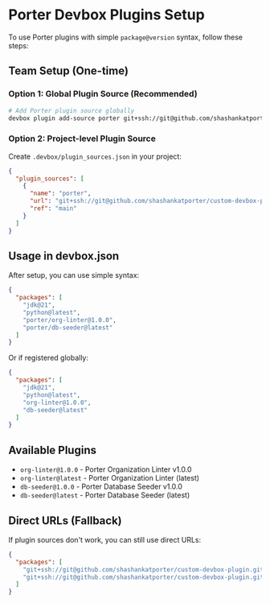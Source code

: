 # Porter Devbox Plugins Setup

To use Porter plugins with simple `package@version` syntax, follow these steps:

## Team Setup (One-time)

### Option 1: Global Plugin Source (Recommended)
```bash
# Add Porter plugin source globally
devbox plugin add-source porter git+ssh://git@github.com/shashankatporter/custom-devbox-plugin.git
```

### Option 2: Project-level Plugin Source
Create `.devbox/plugin_sources.json` in your project:
```json
{
  "plugin_sources": [
    {
      "name": "porter",
      "url": "git+ssh://git@github.com/shashankatporter/custom-devbox-plugin.git",
      "ref": "main"
    }
  ]
}
```

## Usage in devbox.json

After setup, you can use simple syntax:

```json
{
  "packages": [
    "jdk@21",
    "python@latest",
    "porter/org-linter@1.0.0",
    "porter/db-seeder@latest"
  ]
}
```

Or if registered globally:
```json
{
  "packages": [
    "jdk@21", 
    "python@latest",
    "org-linter@1.0.0",
    "db-seeder@latest"
  ]
}
```

## Available Plugins

- `org-linter@1.0.0` - Porter Organization Linter v1.0.0
- `org-linter@latest` - Porter Organization Linter (latest)
- `db-seeder@1.0.0` - Porter Database Seeder v1.0.0  
- `db-seeder@latest` - Porter Database Seeder (latest)

## Direct URLs (Fallback)

If plugin sources don't work, you can still use direct URLs:
```json
{
  "packages": [
    "git+ssh://git@github.com/shashankatporter/custom-devbox-plugin.git#org-linter-v1-0-0",
    "git+ssh://git@github.com/shashankatporter/custom-devbox-plugin.git#db-seeder@latest"
  ]
}
```
